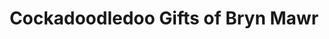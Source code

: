 ---
title: "Cockadoodledoo Gifts of Bryn Mawr"
url: /minneapolis/cockadoodledoo-gifts-of-bryn-mawr/
shop: gift
---
